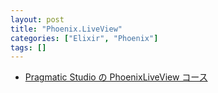 ```yaml
---
layout: post
title: "Phoenix.LiveView"
categories: ["Elixir", "Phoenix"]
tags: []
---
```


- [Pragmatic Studio の PhoenixLiveView コース](https://pragmaticstudio.com/phoenix-liveview)
